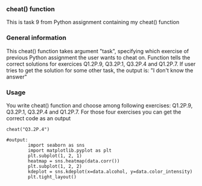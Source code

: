 ### cheat() function
This is task 9 from Python assignment containing my cheat() function

### General information
This cheat() function takes argument "task", specifying which exercise of previous Python assignment the user wants to cheat on. 
Function tells the correct solutions for exercices Q1.2P.9, Q3.2P.1, Q3.2P.4 and Q1.2P.7. If user tries to get the solution for some other task, the output is: 
"I don't know the answer"


### Usage
You write cheat() function and choose among following exercises: Q1.2P.9, Q3.2P.1, Q3.2P.4 and Q1.2P.7.
For those four exercises you can get the correct code as an output

```
cheat("Q3.2P.4")

#output:
        import seaborn as sns 
        import matplotlib.pyplot as plt
        plt.subplot(1, 2, 1)
        heatmap = sns.heatmap(data.corr())
        plt.subplot(1, 2, 2)
        kdeplot = sns.kdeplot(x=data.alcohol, y=data.color_intensity)
        plt.tight_layout()
        
   ```

